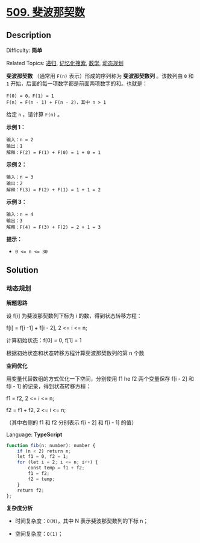 # [509\. 斐波那契数](https://leetcode.cn/problems/fibonacci-number/)

## Description

Difficulty: **简单**  

Related Topics: [递归](https://leetcode.cn/tag/recursion/), [记忆化搜索](https://leetcode.cn/tag/memoization/), [数学](https://leetcode.cn/tag/math/), [动态规划](https://leetcode.cn/tag/dynamic-programming/)

**斐波那契数** （通常用 `F(n)` 表示）形成的序列称为 **斐波那契数列** 。该数列由 `0` 和 `1` 开始，后面的每一项数字都是前面两项数字的和。也就是：

```
F(0) = 0，F(1) = 1
F(n) = F(n - 1) + F(n - 2)，其中 n > 1
```

给定 `n` ，请计算 `F(n)` 。

**示例 1：**

```
输入：n = 2
输出：1
解释：F(2) = F(1) + F(0) = 1 + 0 = 1
```

**示例 2：**

```
输入：n = 3
输出：2
解释：F(3) = F(2) + F(1) = 1 + 1 = 2
```

**示例 3：**

```
输入：n = 4
输出：3
解释：F(4) = F(3) + F(2) = 2 + 1 = 3
```

**提示：**

* `0 <= n <= 30`

## Solution

### 动态规划

**解题思路**

设 f[i] 为斐波那契数列下标为 i 的数，得到状态转移方程：

f[i] = f[i -1] + f[i - 2], 2 <= i <= n;

计算初始状态：f[0] = 0, f[1] = 1

根据初始状态和状态转移方程计算斐波那契数列的第 n 个数

**空间优化**

用变量代替数组的方式优化一下空间，分别使用 f1 he f2 两个变量保存 f[i - 2] 和 f[i - 1] 的记录，得到状态转移方程：

f1 = f2, 2 <= i <= n;

f2 = f1 + f2, 2 <= i <= n;

（其中右侧的 f1 和 f2 分别表示 f[i - 2] 和 f[i - 1] 的值）

Language: **TypeScript**

```typescript
function fib(n: number): number {
    if (n < 2) return n;
    let f1 = 0, f2 = 1;
    for (let i = 2; i <= n; i++) {
        const temp = f1 + f2;
        f1 = f2;
        f2 = temp;
    }
    return f2;
};
```

**复杂度分析**

- 时间复杂度：`O(N)`，其中 N 表示斐波那契数列的下标 n；

- 空间复杂度：`O(1)`；
